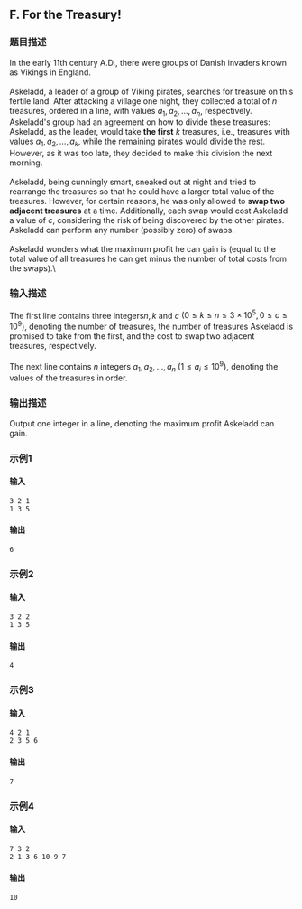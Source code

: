 ## F. For the Treasury!

### 题目描述

In the early 11th century A.D., there were groups of Danish invaders
known as Vikings in England.\
\
Askeladd, a leader of a group of Viking pirates, searches for treasure
on this fertile land. After attacking a village one night, they
collected a total of $n$ treasures, ordered
in a line, with values $a_1,a_2,\dots,a_n$,
respectively. Askeladd\'s group had an agreement on how to divide these
treasures: Askeladd, as the leader, would take **the
first** $k$ treasures, i.e., treasures with
values $a_1,a_2,\dots,a_k$, while the
remaining pirates would divide the rest. However, as it was too late,
they decided to make this division the next morning.\
\
Askeladd, being cunningly smart, sneaked out at night and tried to
rearrange the treasures so that he could have a larger total value of
the treasures. However, for certain reasons, he was only allowed to
**swap two adjacent treasures** at a time. Additionally, each swap would
cost Askeladd a value of $c$, considering the
risk of being discovered by the other pirates. Askeladd can perform any
number (possibly zero) of swaps.\
\
Askeladd wonders what the maximum profit he can gain is (equal to the
total value of all treasures he can get minus the number of total costs
from the swaps).\

### 输入描述

The first line contains three integers$n,k$ and $c$ $(0\leq k\leq n\leq 3\times 10^5,0\leq c\leq 10^9)$,
denoting the number of treasures, the number of treasures Askeladd is
promised to take from the first, and the cost to swap two adjacent
treasures, respectively.\
\
The next line contains $n$ integers $a_1,a_2,\dots,a_n$ $(1\leq a_i\leq 10^9)$, denoting the values
of the treasures in order.

### 输出描述

Output one integer in a line, denoting the maximum profit Askeladd can
gain.

### 示例1

#### 输入

```plain
3 2 1
1 3 5
```

#### 输出

```plain
6
```

### 示例2

#### 输入

```plain
3 2 2
1 3 5
```

#### 输出

```plain
4
```

### 示例3

#### 输入

```plain
4 2 1
2 3 5 6
```

#### 输出

```plain
7
```

### 示例4

#### 输入

```plain
7 3 2
2 1 3 6 10 9 7
```

#### 输出

```plain
10
```

